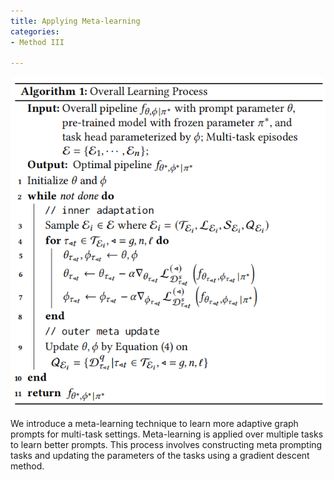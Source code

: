 ```yaml
---
title: Applying Meta-learning
categories:
- Method III

---
```

<div align="center">
<img src="/assets/alg.png" />
</div>

We introduce a meta-learning technique to learn more adaptive graph prompts for multi-task settings. Meta-learning is applied over multiple tasks to learn better prompts. This process involves constructing meta prompting tasks and updating the parameters of the tasks using a gradient descent method.



